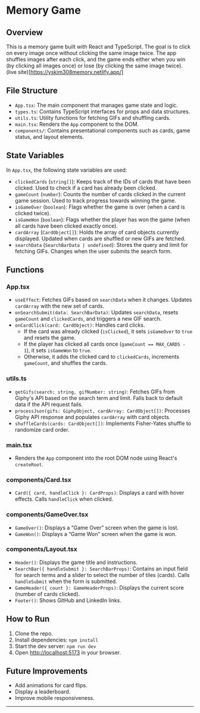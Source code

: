 # Memory Game

## Overview
This is a memory game built with React and TypeScript. The goal is to click on every image once without clicking the same image twice. The app shuffles images after each click, and the game ends either when you win (by clicking all images once) or lose (by clicking the same image twice).
(live site)[https://yskim308memory.netlify.app/]

## File Structure
- `App.tsx`: The main component that manages game state and logic.
- `types.ts`: Contains TypeScript interfaces for props and data structures.
- `utils.ts`: Utility functions for fetching GIFs and shuffling cards.
- `main.tsx`: Renders the `App` component to the DOM.
- `components/`: Contains presentational components such as cards, game status, and layout elements.

## State Variables

In `App.tsx`, the following state variables are used:

- `clickedCards` (`string[]`): Keeps track of the IDs of cards that have been clicked. Used to check if a card has already been clicked.
- `gameCount` (`number`): Counts the number of cards clicked in the current game session. Used to track progress towards winning the game.
- `isGameOver` (`boolean`): Flags whether the game is over (when a card is clicked twice).
- `isGameWon` (`boolean`): Flags whether the player has won the game (when all cards have been clicked exactly once).
- `cardArray` (`CardObject[]`): Holds the array of card objects currently displayed. Updated when cards are shuffled or new GIFs are fetched.
- `searchData` (`SearchBarData | undefined`): Stores the query and limit for fetching GIFs. Changes when the user submits the search form.

## Functions

### App.tsx

- `useEffect`: Fetches GIFs based on `searchData` when it changes. Updates `cardArray` with the new set of cards.
- `onSearchSubmit(data: SearchBarData)`: Updates `searchData`, resets `gameCount` and `clickedCards`, and triggers a new GIF search.
- `onCardClick(card: CardObject)`: Handles card clicks.
  - If the card was already clicked (`isClicked`), it sets `isGameOver` to `true` and resets the game.
  - If the player has clicked all cards once (`gameCount == MAX_CARDS - 1`), it sets `isGameWon` to `true`.
  - Otherwise, it adds the clicked card to `clickedCards`, increments `gameCount`, and shuffles the cards.

### utils.ts

- `getGifs(search: string, gifNumber: string)`: Fetches GIFs from Giphy's API based on the search term and limit. Falls back to default data if the API request fails.
- `processJson(gifs: GiphyObject, cardArray: CardObject[])`: Processes Giphy API response and populates `cardArray` with card objects.
- `shuffleCards(cards: CardObject[])`: Implements Fisher-Yates shuffle to randomize card order.

### main.tsx

- Renders the `App` component into the root DOM node using React's `createRoot`.

### components/Card.tsx

- `Card({ card, handleClick }: CardProps)`: Displays a card with hover effects. Calls `handleClick` when clicked.

### components/GameOver.tsx

- `GameOver()`: Displays a “Game Over” screen when the game is lost.
- `GameWon()`: Displays a “Game Won” screen when the game is won.

### components/Layout.tsx

- `Header()`: Displays the game title and instructions.
- `SearchBar({ handleSubmit }: SearchBarProps)`: Contains an input field for search terms and a slider to select the number of tiles (cards). Calls `handleSubmit` when the form is submitted.
- `GameHeader({ count }: GameHeaderProps)`: Displays the current score (number of cards clicked).
- `Footer()`: Shows GitHub and LinkedIn links.

## How to Run

1. Clone the repo.
2. Install dependencies: `npm install`
3. Start the dev server: `npm run dev`
4. Open [http://localhost:5173](http://localhost:5173) in your browser.

## Future Improvements
- Add animations for card flips.
- Display a leaderboard.
- Improve mobile responsiveness.

---
